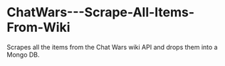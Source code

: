 # ChatWars---Scrape-All-Items-From-Wiki
Scrapes all the items from the Chat Wars wiki API and drops them into a Mongo DB.
